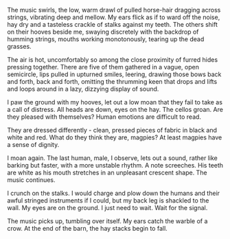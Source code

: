 The music swirls, the low, warm drawl of pulled horse-hair dragging across strings, vibrating deep and mellow. My ears flick as if to ward off the noise, hay dry and a tasteless crackle of stalks against my teeth. The others shift on their hooves beside me, swaying discretely with the backdrop of humming strings, mouths working monotonously, tearing up the dead grasses.

The air is hot, uncomfortably so among the close proximity of furred hides pressing together. There are five of them gathered in a vague, open semicircle, lips pulled in upturned smiles, leering, drawing those bows back and forth, back and forth, omitting the thrumming keen that drops and lifts and loops around in a lazy, dizzying display of sound.

I paw the ground with my hooves, let out a low moan that they fail to take as a call of distress. All heads are down, eyes on the hay. The cellos groan. Are they pleased with themselves? Human emotions are difficult to read.

They are dressed differently - clean, pressed pieces of fabric in black and white and red. What do they think they are, magpies? At least magpies have a sense of dignity.

I moan again. The last human, male, I observe, lets out a sound, rather like barking but faster, with a more unstable rhythm. A note screeches. His teeth are white as his mouth stretches in an unpleasant crescent shape. The music continues.

I crunch on the stalks. I would charge and plow down the humans and their awful stringed instruments if I could, but my back leg is shackled to the wall. My eyes are on the ground. I just need to wait. Wait for the signal.

The music picks up, tumbling over itself. My ears catch the warble of a crow. At the end of the barn, the hay stacks begin to fall.
